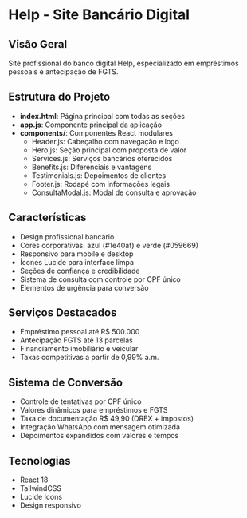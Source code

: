 # Help - Site Bancário Digital

## Visão Geral
Site profissional do banco digital Help, especializado em empréstimos pessoais e antecipação de FGTS.

## Estrutura do Projeto
- **index.html**: Página principal com todas as seções
- **app.js**: Componente principal da aplicação
- **components/**: Componentes React modulares
  - Header.js: Cabeçalho com navegação e logo
  - Hero.js: Seção principal com proposta de valor
  - Services.js: Serviços bancários oferecidos
  - Benefits.js: Diferenciais e vantagens
  - Testimonials.js: Depoimentos de clientes
  - Footer.js: Rodapé com informações legais
  - ConsultaModal.js: Modal de consulta e aprovação

## Características
- Design profissional bancário
- Cores corporativas: azul (#1e40af) e verde (#059669)
- Responsivo para mobile e desktop
- Ícones Lucide para interface limpa
- Seções de confiança e credibilidade
- Sistema de consulta com controle por CPF único
- Elementos de urgência para conversão

## Serviços Destacados
- Empréstimo pessoal até R$ 500.000
- Antecipação FGTS até 13 parcelas
- Financiamento imobiliário e veicular
- Taxas competitivas a partir de 0,99% a.m.

## Sistema de Conversão
- Controle de tentativas por CPF único
- Valores dinâmicos para empréstimos e FGTS
- Taxa de documentação R$ 49,90 (DREX + impostos)
- Integração WhatsApp com mensagem otimizada
- Depoimentos expandidos com valores e tempos

## Tecnologias
- React 18
- TailwindCSS
- Lucide Icons
- Design responsivo
